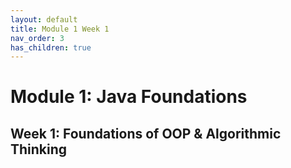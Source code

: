 ```yaml
---
layout: default
title: Module 1 Week 1
nav_order: 3
has_children: true
---
```


# Module 1: Java Foundations

## Week 1: Foundations of OOP & Algorithmic Thinking
